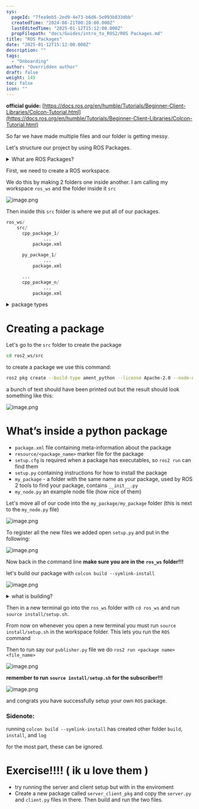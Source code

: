 ```yaml
---
sys:
  pageId: "7fea9eb5-2ed9-4e73-b6d6-5e093b833dbb"
  createdTime: "2024-08-21T00:28:00.000Z"
  lastEditedTime: "2025-01-12T15:12:00.000Z"
  propFilepath: "docs/Guides/intro_to_ROS2/ROS Packages.md"
title: "ROS Packages"
date: "2025-01-12T15:12:00.000Z"
description: ""
tags:
  - "Onboarding"
author: "Overridden author"
draft: false
weight: 145
toc: false
icon: ""
---
```


**official guide:** [https://docs.ros.org/en/humble/Tutorials/Beginner-Client-Libraries/Colcon-Tutorial.html](https://docs.ros.org/en/humble/Tutorials/Beginner-Client-Libraries/Colcon-Tutorial.html)

So far we have made multiple files and our folder is getting messy.

Let's structure our project by using ROS Packages.

<details>

<summary>What are ROS Packages?</summary>

ROS Packages are, as the name implies, packages of code that are highly sharable between ROS developers.

They consist of a folder, `package.xml` file, and source code

```python
      cpp_package_1/
		      ... imagine much code files here ..
          package.xml
```

</details>

First, we need to create a ROS workspace.

We do this by making 2 folders one inside another. I am calling my workspace `ros_ws` and the folder inside it `src`

![image.png](https://prod-files-secure.s3.us-west-2.amazonaws.com/d518164a-d88e-44d1-a4ee-3adb3bd8bce0/70706947-fd18-4537-a67b-e12946812d31/image.png?X-Amz-Algorithm=AWS4-HMAC-SHA256&X-Amz-Content-Sha256=UNSIGNED-PAYLOAD&X-Amz-Credential=ASIAZI2LB466VG4YGQQ6%2F20250326%2Fus-west-2%2Fs3%2Faws4_request&X-Amz-Date=20250326T070851Z&X-Amz-Expires=3600&X-Amz-Security-Token=IQoJb3JpZ2luX2VjEL7%2F%2F%2F%2F%2F%2F%2F%2F%2F%2FwEaCXVzLXdlc3QtMiJIMEYCIQD5VcQ3YQkZcGKY%2BjEfcbjCYOaUQqKmDA9Ge83dHVGhNQIhAODCdbKRbi9Nwf%2FV1PXhdZXRO52n79eaKmvggnNW1wrgKv8DCCcQABoMNjM3NDIzMTgzODA1IgylFxIO5omsqVLbdQkq3APpApSy3pETuYSie5Cf8xsitLEhNSCYEyvupPkJtiknvP8%2BRXbkf7U8ICfesoa8KmOdG46YrsuPWzlTpg3ZHeOSRr1LxZokmppy%2BXl4a3XjIqzYvAkn9kUsoiW%2BRaAJfzb9nmZM5oiZJ8ntfBIrvmgzlaEzih%2FOwQcQ2lAPGvuwU02fekOY72nW1RuUjqKyU%2BW2Yjp9SFXVriQyGQu1Gl9teqh%2FGHg3SiYVLXt0CoEaMAxvETUpxAKc%2Fw5sDMF7WoSgxntnZ1EGlkKQ9qBoEllm8vwW9Q5rhCJmfDv5kzpivKPOSbEcMKgiFGMtUuatdo%2BpMHwE%2F%2F1RVnd%2Be%2FsCmFZ7HRkghTyAdcmgI%2FLXrqIsmmxqCzDfitgP7kYX0BXzij4pxh%2Fw%2F8NtiA95lb040Nbc5htKRdGvFBZU4eQM0Xci1FkP6h9zUzglKQwS%2B1tfojslYw6lCSP%2FNuH4tdbPCi1KMcZ52un7k2I6nS6ka2w0YluhfWas21G0fYdkngeYQTTt1EZdP0caqBFWE9T51RJZ2Lp0KwQWW1jaZrGeiw5UQmyy1NQQWuYIP0Ax93UUkkEWXnFDGQfEnBbQOX0jkX6292H8OiXr30wIXEQu1qzdBNmVsj5%2Fcvo8URAEQzCQrI6%2FBjqkAVGHKTvJvCsuBmUXrmmzrU7F2PZzs2A8v4zaZZBAFZLviD0ttp89pxZg40yar4EvaVGkfdVhOt5WzGYd8jCrMgJYsIpCeiGWv9z8O2D7JoqHx%2BO%2FRGb49HiJMzODlN3yFSvjXhzmLHZ6TEGJFpCVhI4P2yIXeQbbL775fiSK955vnuTTK68w3ZHXH50ycMsWoegliuOJF%2FWc0fHos6%2BEveqK2vmA&X-Amz-Signature=50de24e174e5385c2b8bbddb7eb64391e01cb8e1bedbcc304581b265ad1f3445&X-Amz-SignedHeaders=host&x-id=GetObject)

Then inside this `src` folder is where we put all of our packages.

```python
ros_ws/
    src/
      cpp_package_1/
		      ...
          package.xml

      py_package_1/
		      ...
          package.xml

      ...
      cpp_package_n/
		      ...
          package.xml

```

<details>

<summary>package types</summary>

packages can be either `C++` or python.

the intern file structure is different for each but for this guide we will stick to creating python packages

</details>

# Creating a package

Let's go to the `src` folder to create the package

```bash
cd ros2_ws/src
```

to create a package we use this command:

```bash
ros2 pkg create --build-type ament_python --license Apache-2.0 --node-name my_node my_package
```

a bunch of text should have been printed out but the result should look something like this:

![image.png](https://prod-files-secure.s3.us-west-2.amazonaws.com/d518164a-d88e-44d1-a4ee-3adb3bd8bce0/e6cf1e3f-8512-4a3e-b131-079f800bf3e8/image.png?X-Amz-Algorithm=AWS4-HMAC-SHA256&X-Amz-Content-Sha256=UNSIGNED-PAYLOAD&X-Amz-Credential=ASIAZI2LB466VG4YGQQ6%2F20250326%2Fus-west-2%2Fs3%2Faws4_request&X-Amz-Date=20250326T070852Z&X-Amz-Expires=3600&X-Amz-Security-Token=IQoJb3JpZ2luX2VjEL7%2F%2F%2F%2F%2F%2F%2F%2F%2F%2FwEaCXVzLXdlc3QtMiJIMEYCIQD5VcQ3YQkZcGKY%2BjEfcbjCYOaUQqKmDA9Ge83dHVGhNQIhAODCdbKRbi9Nwf%2FV1PXhdZXRO52n79eaKmvggnNW1wrgKv8DCCcQABoMNjM3NDIzMTgzODA1IgylFxIO5omsqVLbdQkq3APpApSy3pETuYSie5Cf8xsitLEhNSCYEyvupPkJtiknvP8%2BRXbkf7U8ICfesoa8KmOdG46YrsuPWzlTpg3ZHeOSRr1LxZokmppy%2BXl4a3XjIqzYvAkn9kUsoiW%2BRaAJfzb9nmZM5oiZJ8ntfBIrvmgzlaEzih%2FOwQcQ2lAPGvuwU02fekOY72nW1RuUjqKyU%2BW2Yjp9SFXVriQyGQu1Gl9teqh%2FGHg3SiYVLXt0CoEaMAxvETUpxAKc%2Fw5sDMF7WoSgxntnZ1EGlkKQ9qBoEllm8vwW9Q5rhCJmfDv5kzpivKPOSbEcMKgiFGMtUuatdo%2BpMHwE%2F%2F1RVnd%2Be%2FsCmFZ7HRkghTyAdcmgI%2FLXrqIsmmxqCzDfitgP7kYX0BXzij4pxh%2Fw%2F8NtiA95lb040Nbc5htKRdGvFBZU4eQM0Xci1FkP6h9zUzglKQwS%2B1tfojslYw6lCSP%2FNuH4tdbPCi1KMcZ52un7k2I6nS6ka2w0YluhfWas21G0fYdkngeYQTTt1EZdP0caqBFWE9T51RJZ2Lp0KwQWW1jaZrGeiw5UQmyy1NQQWuYIP0Ax93UUkkEWXnFDGQfEnBbQOX0jkX6292H8OiXr30wIXEQu1qzdBNmVsj5%2Fcvo8URAEQzCQrI6%2FBjqkAVGHKTvJvCsuBmUXrmmzrU7F2PZzs2A8v4zaZZBAFZLviD0ttp89pxZg40yar4EvaVGkfdVhOt5WzGYd8jCrMgJYsIpCeiGWv9z8O2D7JoqHx%2BO%2FRGb49HiJMzODlN3yFSvjXhzmLHZ6TEGJFpCVhI4P2yIXeQbbL775fiSK955vnuTTK68w3ZHXH50ycMsWoegliuOJF%2FWc0fHos6%2BEveqK2vmA&X-Amz-Signature=9f3f60296ce8211acc631a334c73338534268d9014f74423597e1b68ecb5a0f4&X-Amz-SignedHeaders=host&x-id=GetObject)

# What’s inside a python package

- `package.xml` file containing meta-information about the package
- `resource/<package_name>` marker file for the package
- `setup.cfg` is required when a package has executables, so `ros2 run` can find them
- `setup.py` containing instructions for how to install the package
- `my_package` - a folder with the same name as your package, used by ROS 2 tools to find your package, contains `__init__.py`
- `my_node.py` an example node file (how nice of them)

Let's move all of our code into the `my_package/my_package` folder (this is next to the `my_node.py` file)

![image.png](https://prod-files-secure.s3.us-west-2.amazonaws.com/d518164a-d88e-44d1-a4ee-3adb3bd8bce0/9ce58f11-0da9-4d3e-b86d-506a9685d378/image.png?X-Amz-Algorithm=AWS4-HMAC-SHA256&X-Amz-Content-Sha256=UNSIGNED-PAYLOAD&X-Amz-Credential=ASIAZI2LB466VG4YGQQ6%2F20250326%2Fus-west-2%2Fs3%2Faws4_request&X-Amz-Date=20250326T070852Z&X-Amz-Expires=3600&X-Amz-Security-Token=IQoJb3JpZ2luX2VjEL7%2F%2F%2F%2F%2F%2F%2F%2F%2F%2FwEaCXVzLXdlc3QtMiJIMEYCIQD5VcQ3YQkZcGKY%2BjEfcbjCYOaUQqKmDA9Ge83dHVGhNQIhAODCdbKRbi9Nwf%2FV1PXhdZXRO52n79eaKmvggnNW1wrgKv8DCCcQABoMNjM3NDIzMTgzODA1IgylFxIO5omsqVLbdQkq3APpApSy3pETuYSie5Cf8xsitLEhNSCYEyvupPkJtiknvP8%2BRXbkf7U8ICfesoa8KmOdG46YrsuPWzlTpg3ZHeOSRr1LxZokmppy%2BXl4a3XjIqzYvAkn9kUsoiW%2BRaAJfzb9nmZM5oiZJ8ntfBIrvmgzlaEzih%2FOwQcQ2lAPGvuwU02fekOY72nW1RuUjqKyU%2BW2Yjp9SFXVriQyGQu1Gl9teqh%2FGHg3SiYVLXt0CoEaMAxvETUpxAKc%2Fw5sDMF7WoSgxntnZ1EGlkKQ9qBoEllm8vwW9Q5rhCJmfDv5kzpivKPOSbEcMKgiFGMtUuatdo%2BpMHwE%2F%2F1RVnd%2Be%2FsCmFZ7HRkghTyAdcmgI%2FLXrqIsmmxqCzDfitgP7kYX0BXzij4pxh%2Fw%2F8NtiA95lb040Nbc5htKRdGvFBZU4eQM0Xci1FkP6h9zUzglKQwS%2B1tfojslYw6lCSP%2FNuH4tdbPCi1KMcZ52un7k2I6nS6ka2w0YluhfWas21G0fYdkngeYQTTt1EZdP0caqBFWE9T51RJZ2Lp0KwQWW1jaZrGeiw5UQmyy1NQQWuYIP0Ax93UUkkEWXnFDGQfEnBbQOX0jkX6292H8OiXr30wIXEQu1qzdBNmVsj5%2Fcvo8URAEQzCQrI6%2FBjqkAVGHKTvJvCsuBmUXrmmzrU7F2PZzs2A8v4zaZZBAFZLviD0ttp89pxZg40yar4EvaVGkfdVhOt5WzGYd8jCrMgJYsIpCeiGWv9z8O2D7JoqHx%2BO%2FRGb49HiJMzODlN3yFSvjXhzmLHZ6TEGJFpCVhI4P2yIXeQbbL775fiSK955vnuTTK68w3ZHXH50ycMsWoegliuOJF%2FWc0fHos6%2BEveqK2vmA&X-Amz-Signature=0a00c8a9087bcc0a280219fddd6abbe448979b7c3382bafff0b30de27923537b&X-Amz-SignedHeaders=host&x-id=GetObject)

To register all the new files we added open `setup.py` and put in the following:

![image.png](https://prod-files-secure.s3.us-west-2.amazonaws.com/d518164a-d88e-44d1-a4ee-3adb3bd8bce0/1cd7c262-4cae-4496-9d75-c178537d24a2/image.png?X-Amz-Algorithm=AWS4-HMAC-SHA256&X-Amz-Content-Sha256=UNSIGNED-PAYLOAD&X-Amz-Credential=ASIAZI2LB466VG4YGQQ6%2F20250326%2Fus-west-2%2Fs3%2Faws4_request&X-Amz-Date=20250326T070851Z&X-Amz-Expires=3600&X-Amz-Security-Token=IQoJb3JpZ2luX2VjEL7%2F%2F%2F%2F%2F%2F%2F%2F%2F%2FwEaCXVzLXdlc3QtMiJIMEYCIQD5VcQ3YQkZcGKY%2BjEfcbjCYOaUQqKmDA9Ge83dHVGhNQIhAODCdbKRbi9Nwf%2FV1PXhdZXRO52n79eaKmvggnNW1wrgKv8DCCcQABoMNjM3NDIzMTgzODA1IgylFxIO5omsqVLbdQkq3APpApSy3pETuYSie5Cf8xsitLEhNSCYEyvupPkJtiknvP8%2BRXbkf7U8ICfesoa8KmOdG46YrsuPWzlTpg3ZHeOSRr1LxZokmppy%2BXl4a3XjIqzYvAkn9kUsoiW%2BRaAJfzb9nmZM5oiZJ8ntfBIrvmgzlaEzih%2FOwQcQ2lAPGvuwU02fekOY72nW1RuUjqKyU%2BW2Yjp9SFXVriQyGQu1Gl9teqh%2FGHg3SiYVLXt0CoEaMAxvETUpxAKc%2Fw5sDMF7WoSgxntnZ1EGlkKQ9qBoEllm8vwW9Q5rhCJmfDv5kzpivKPOSbEcMKgiFGMtUuatdo%2BpMHwE%2F%2F1RVnd%2Be%2FsCmFZ7HRkghTyAdcmgI%2FLXrqIsmmxqCzDfitgP7kYX0BXzij4pxh%2Fw%2F8NtiA95lb040Nbc5htKRdGvFBZU4eQM0Xci1FkP6h9zUzglKQwS%2B1tfojslYw6lCSP%2FNuH4tdbPCi1KMcZ52un7k2I6nS6ka2w0YluhfWas21G0fYdkngeYQTTt1EZdP0caqBFWE9T51RJZ2Lp0KwQWW1jaZrGeiw5UQmyy1NQQWuYIP0Ax93UUkkEWXnFDGQfEnBbQOX0jkX6292H8OiXr30wIXEQu1qzdBNmVsj5%2Fcvo8URAEQzCQrI6%2FBjqkAVGHKTvJvCsuBmUXrmmzrU7F2PZzs2A8v4zaZZBAFZLviD0ttp89pxZg40yar4EvaVGkfdVhOt5WzGYd8jCrMgJYsIpCeiGWv9z8O2D7JoqHx%2BO%2FRGb49HiJMzODlN3yFSvjXhzmLHZ6TEGJFpCVhI4P2yIXeQbbL775fiSK955vnuTTK68w3ZHXH50ycMsWoegliuOJF%2FWc0fHos6%2BEveqK2vmA&X-Amz-Signature=6dba5c6b0d2f75af70b7a61bfa89d740696cbf66d0d373014b3bf6efd21c8319&X-Amz-SignedHeaders=host&x-id=GetObject)

Now back in the command line **make sure you are in the** **`ros_ws`** **folder!!!**

let's build our package with `colcon build --symlink-install`

![image.png](https://prod-files-secure.s3.us-west-2.amazonaws.com/d518164a-d88e-44d1-a4ee-3adb3bd8bce0/2f2a0d27-b173-48fd-b189-5f5c0ce65619/image.png?X-Amz-Algorithm=AWS4-HMAC-SHA256&X-Amz-Content-Sha256=UNSIGNED-PAYLOAD&X-Amz-Credential=ASIAZI2LB466VG4YGQQ6%2F20250326%2Fus-west-2%2Fs3%2Faws4_request&X-Amz-Date=20250326T070851Z&X-Amz-Expires=3600&X-Amz-Security-Token=IQoJb3JpZ2luX2VjEL7%2F%2F%2F%2F%2F%2F%2F%2F%2F%2FwEaCXVzLXdlc3QtMiJIMEYCIQD5VcQ3YQkZcGKY%2BjEfcbjCYOaUQqKmDA9Ge83dHVGhNQIhAODCdbKRbi9Nwf%2FV1PXhdZXRO52n79eaKmvggnNW1wrgKv8DCCcQABoMNjM3NDIzMTgzODA1IgylFxIO5omsqVLbdQkq3APpApSy3pETuYSie5Cf8xsitLEhNSCYEyvupPkJtiknvP8%2BRXbkf7U8ICfesoa8KmOdG46YrsuPWzlTpg3ZHeOSRr1LxZokmppy%2BXl4a3XjIqzYvAkn9kUsoiW%2BRaAJfzb9nmZM5oiZJ8ntfBIrvmgzlaEzih%2FOwQcQ2lAPGvuwU02fekOY72nW1RuUjqKyU%2BW2Yjp9SFXVriQyGQu1Gl9teqh%2FGHg3SiYVLXt0CoEaMAxvETUpxAKc%2Fw5sDMF7WoSgxntnZ1EGlkKQ9qBoEllm8vwW9Q5rhCJmfDv5kzpivKPOSbEcMKgiFGMtUuatdo%2BpMHwE%2F%2F1RVnd%2Be%2FsCmFZ7HRkghTyAdcmgI%2FLXrqIsmmxqCzDfitgP7kYX0BXzij4pxh%2Fw%2F8NtiA95lb040Nbc5htKRdGvFBZU4eQM0Xci1FkP6h9zUzglKQwS%2B1tfojslYw6lCSP%2FNuH4tdbPCi1KMcZ52un7k2I6nS6ka2w0YluhfWas21G0fYdkngeYQTTt1EZdP0caqBFWE9T51RJZ2Lp0KwQWW1jaZrGeiw5UQmyy1NQQWuYIP0Ax93UUkkEWXnFDGQfEnBbQOX0jkX6292H8OiXr30wIXEQu1qzdBNmVsj5%2Fcvo8URAEQzCQrI6%2FBjqkAVGHKTvJvCsuBmUXrmmzrU7F2PZzs2A8v4zaZZBAFZLviD0ttp89pxZg40yar4EvaVGkfdVhOt5WzGYd8jCrMgJYsIpCeiGWv9z8O2D7JoqHx%2BO%2FRGb49HiJMzODlN3yFSvjXhzmLHZ6TEGJFpCVhI4P2yIXeQbbL775fiSK955vnuTTK68w3ZHXH50ycMsWoegliuOJF%2FWc0fHos6%2BEveqK2vmA&X-Amz-Signature=80dde6a92ab2735c57f744f9bc990cccb2cdff6cbe440743eb1d1c65e5ed9367&X-Amz-SignedHeaders=host&x-id=GetObject)

<details>

<summary>what is building?</summary>

if you are a CS major at Rose-Hulman you will learn the answer to this in CSSE132

but TLDR; is it combines all the code files into one program that can be run easily 

</details>

Then in a new terminal go into the `ros_ws` folder with `cd ros_ws` and run `source install/setup.sh`. 

From now on whenever you open a new terminal you must run `source install/setup.sh` in the workspace folder. This lets you run the `ROS` command

Then to run say our `publisher.py` file we do `ros2 run <package name> <file_name>`

![image.png](https://prod-files-secure.s3.us-west-2.amazonaws.com/d518164a-d88e-44d1-a4ee-3adb3bd8bce0/4f4b1219-3a44-4632-aa0a-ce3471699f59/image.png?X-Amz-Algorithm=AWS4-HMAC-SHA256&X-Amz-Content-Sha256=UNSIGNED-PAYLOAD&X-Amz-Credential=ASIAZI2LB466VG4YGQQ6%2F20250326%2Fus-west-2%2Fs3%2Faws4_request&X-Amz-Date=20250326T070852Z&X-Amz-Expires=3600&X-Amz-Security-Token=IQoJb3JpZ2luX2VjEL7%2F%2F%2F%2F%2F%2F%2F%2F%2F%2FwEaCXVzLXdlc3QtMiJIMEYCIQD5VcQ3YQkZcGKY%2BjEfcbjCYOaUQqKmDA9Ge83dHVGhNQIhAODCdbKRbi9Nwf%2FV1PXhdZXRO52n79eaKmvggnNW1wrgKv8DCCcQABoMNjM3NDIzMTgzODA1IgylFxIO5omsqVLbdQkq3APpApSy3pETuYSie5Cf8xsitLEhNSCYEyvupPkJtiknvP8%2BRXbkf7U8ICfesoa8KmOdG46YrsuPWzlTpg3ZHeOSRr1LxZokmppy%2BXl4a3XjIqzYvAkn9kUsoiW%2BRaAJfzb9nmZM5oiZJ8ntfBIrvmgzlaEzih%2FOwQcQ2lAPGvuwU02fekOY72nW1RuUjqKyU%2BW2Yjp9SFXVriQyGQu1Gl9teqh%2FGHg3SiYVLXt0CoEaMAxvETUpxAKc%2Fw5sDMF7WoSgxntnZ1EGlkKQ9qBoEllm8vwW9Q5rhCJmfDv5kzpivKPOSbEcMKgiFGMtUuatdo%2BpMHwE%2F%2F1RVnd%2Be%2FsCmFZ7HRkghTyAdcmgI%2FLXrqIsmmxqCzDfitgP7kYX0BXzij4pxh%2Fw%2F8NtiA95lb040Nbc5htKRdGvFBZU4eQM0Xci1FkP6h9zUzglKQwS%2B1tfojslYw6lCSP%2FNuH4tdbPCi1KMcZ52un7k2I6nS6ka2w0YluhfWas21G0fYdkngeYQTTt1EZdP0caqBFWE9T51RJZ2Lp0KwQWW1jaZrGeiw5UQmyy1NQQWuYIP0Ax93UUkkEWXnFDGQfEnBbQOX0jkX6292H8OiXr30wIXEQu1qzdBNmVsj5%2Fcvo8URAEQzCQrI6%2FBjqkAVGHKTvJvCsuBmUXrmmzrU7F2PZzs2A8v4zaZZBAFZLviD0ttp89pxZg40yar4EvaVGkfdVhOt5WzGYd8jCrMgJYsIpCeiGWv9z8O2D7JoqHx%2BO%2FRGb49HiJMzODlN3yFSvjXhzmLHZ6TEGJFpCVhI4P2yIXeQbbL775fiSK955vnuTTK68w3ZHXH50ycMsWoegliuOJF%2FWc0fHos6%2BEveqK2vmA&X-Amz-Signature=ad013a14281fd3b0d0708a750d687e44e0dc9ccd1e4df72d9571e20aef3d14b9&X-Amz-SignedHeaders=host&x-id=GetObject)

**remember to run** **`source install/setup.sh`** **for the subscriber!!!**

![image.png](https://prod-files-secure.s3.us-west-2.amazonaws.com/d518164a-d88e-44d1-a4ee-3adb3bd8bce0/02121119-dad4-49ec-8356-c956108b4243/image.png?X-Amz-Algorithm=AWS4-HMAC-SHA256&X-Amz-Content-Sha256=UNSIGNED-PAYLOAD&X-Amz-Credential=ASIAZI2LB466VG4YGQQ6%2F20250326%2Fus-west-2%2Fs3%2Faws4_request&X-Amz-Date=20250326T070852Z&X-Amz-Expires=3600&X-Amz-Security-Token=IQoJb3JpZ2luX2VjEL7%2F%2F%2F%2F%2F%2F%2F%2F%2F%2FwEaCXVzLXdlc3QtMiJIMEYCIQD5VcQ3YQkZcGKY%2BjEfcbjCYOaUQqKmDA9Ge83dHVGhNQIhAODCdbKRbi9Nwf%2FV1PXhdZXRO52n79eaKmvggnNW1wrgKv8DCCcQABoMNjM3NDIzMTgzODA1IgylFxIO5omsqVLbdQkq3APpApSy3pETuYSie5Cf8xsitLEhNSCYEyvupPkJtiknvP8%2BRXbkf7U8ICfesoa8KmOdG46YrsuPWzlTpg3ZHeOSRr1LxZokmppy%2BXl4a3XjIqzYvAkn9kUsoiW%2BRaAJfzb9nmZM5oiZJ8ntfBIrvmgzlaEzih%2FOwQcQ2lAPGvuwU02fekOY72nW1RuUjqKyU%2BW2Yjp9SFXVriQyGQu1Gl9teqh%2FGHg3SiYVLXt0CoEaMAxvETUpxAKc%2Fw5sDMF7WoSgxntnZ1EGlkKQ9qBoEllm8vwW9Q5rhCJmfDv5kzpivKPOSbEcMKgiFGMtUuatdo%2BpMHwE%2F%2F1RVnd%2Be%2FsCmFZ7HRkghTyAdcmgI%2FLXrqIsmmxqCzDfitgP7kYX0BXzij4pxh%2Fw%2F8NtiA95lb040Nbc5htKRdGvFBZU4eQM0Xci1FkP6h9zUzglKQwS%2B1tfojslYw6lCSP%2FNuH4tdbPCi1KMcZ52un7k2I6nS6ka2w0YluhfWas21G0fYdkngeYQTTt1EZdP0caqBFWE9T51RJZ2Lp0KwQWW1jaZrGeiw5UQmyy1NQQWuYIP0Ax93UUkkEWXnFDGQfEnBbQOX0jkX6292H8OiXr30wIXEQu1qzdBNmVsj5%2Fcvo8URAEQzCQrI6%2FBjqkAVGHKTvJvCsuBmUXrmmzrU7F2PZzs2A8v4zaZZBAFZLviD0ttp89pxZg40yar4EvaVGkfdVhOt5WzGYd8jCrMgJYsIpCeiGWv9z8O2D7JoqHx%2BO%2FRGb49HiJMzODlN3yFSvjXhzmLHZ6TEGJFpCVhI4P2yIXeQbbL775fiSK955vnuTTK68w3ZHXH50ycMsWoegliuOJF%2FWc0fHos6%2BEveqK2vmA&X-Amz-Signature=9ed22fb59a122ff3162f990e97ce7a62cb60f5ea3a57b35e9eff136a2936fd4c&X-Amz-SignedHeaders=host&x-id=GetObject)

and congrats you have successfully setup your own `ROS` package.

### Sidenote:

running `colcon build --symlink-install` has created other folder `build`, `install`, and `log`

for the most part, these can be ignored.

# Exercise!!!! ( ik u love them )

- try running the server and client setup but with in the enviroment
- Create a new package called `server_client_pkg` and copy the `server.py` and `client.py` files in there. Then build and run the two files.
